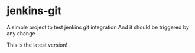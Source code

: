 # jenkins-git

A simple project to test jenkins git integration
And it should be triggered by any change

This is the latest version!
